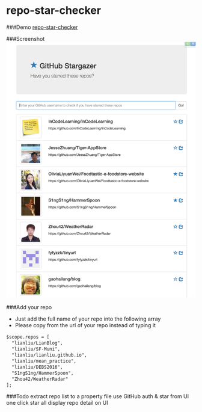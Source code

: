 # repo-star-checker

###Demo
[repo-star-checker](http://gjk0090.github.io/repo-star-checker "repo-star-checker")

###Screenshot
![Alt](/sc.png "demo")

###Add your repo
* Just add the full name of your repo into the following array
* Please copy from the url of your repo instead of typing it
~~~~
$scope.repos = [
  "lianliu/LianBlog",
  "lianliu/SF-Muni",
  "lianliu/lianliu.github.io",
  "lianliu/mean_practice",
  "lianliu/DEBS2016",
  "S1ngS1ng/HammerSpoon",
  "Zhou42/WeatherRadar"
];
~~~~

###Todo
extract repo list to a property file
use GitHub auth & star from UI
one click star all
display repo detail on UI
